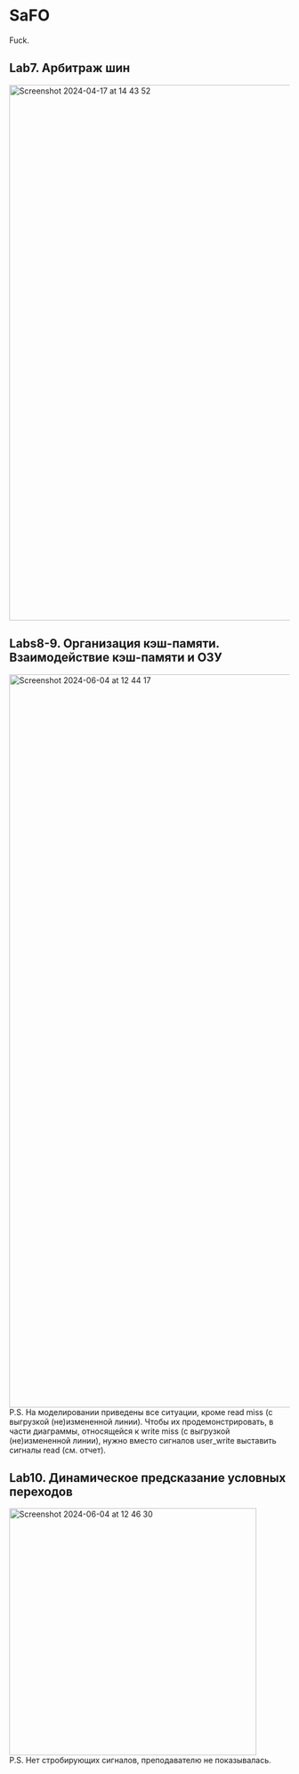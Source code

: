 # SaFO

Fuck.

## Lab7. Арбитраж шин
<img width="962" alt="Screenshot 2024-04-17 at 14 43 52" src="https://github.com/SneakyElfff/SaFO/assets/12890935/f033e000-19ec-42c1-9be5-50c5fa996dcc">

## Labs8-9. Организация кэш-памяти. Взаимодействие кэш-памяти и ОЗУ
<img width="1317" alt="Screenshot 2024-06-04 at 12 44 17" src="https://github.com/SneakyElfff/SaFO/assets/12890935/86165fae-de5e-4265-b83f-00adec4f108d">
P.S. На моделировании приведены все ситуации, кроме read miss (с выгрузкой (не)измененной линии). Чтобы их продемонстрировать, в части диаграммы, относящейся к write miss (с выгрузкой (не)измененной линии), нужно вместо сигналов user_write выставить сигналы read (см. отчет).

## Lab10. Динамическое предсказание условных переходов
<img width="444" alt="Screenshot 2024-06-04 at 12 46 30" src="https://github.com/SneakyElfff/SaFO/assets/12890935/1c05db6b-53b7-43ae-ad50-09eb2f8a694f"><br>
P.S. Нет стробирующих сигналов, преподавателю не показывалась.
